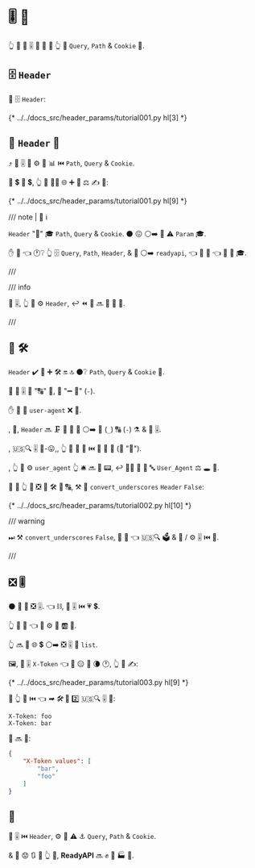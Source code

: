 # 🎚 🔢

👆 💪 🔬 🎚 🔢 🎏 🌌 👆 🔬 `Query`, `Path` &amp; `Cookie` 🔢.

## 🗄 `Header`

🥇 🗄 `Header`:

{* ../../docs_src/header_params/tutorial001.py hl[3] *}

## 📣 `Header` 🔢

⤴️ 📣 🎚 🔢 ⚙️ 🎏 📊 ⏮️ `Path`, `Query` &amp; `Cookie`.

🥇 💲 🔢 💲, 👆 💪 🚶‍♀️ 🌐 ➕ 🔬 ⚖️ ✍ 🔢:

{* ../../docs_src/header_params/tutorial001.py hl[9] *}

/// note | 📡 ℹ

`Header` "👭" 🎓 `Path`, `Query` &amp; `Cookie`. ⚫️ 😖 ⚪️➡️ 🎏 ⚠ `Param` 🎓.

✋️ 💭 👈 🕐❔ 👆 🗄 `Query`, `Path`, `Header`, &amp; 🎏 ⚪️➡️ `readyapi`, 👈 🤙 🔢 👈 📨 🎁 🎓.

///

/// info

📣 🎚, 👆 💪 ⚙️ `Header`, ↩️ ⏪ 🔢 🔜 🔬 🔢 🔢.

///

## 🏧 🛠️

`Header` ✔️ 🐥 ➕ 🛠️ 🔛 🔝 ⚫️❔ `Path`, `Query` &amp; `Cookie` 🚚.

🌅 🐩 🎚 🎏 "🔠" 🦹, 💭 "➖ 🔣" (`-`).

✋️ 🔢 💖 `user-agent` ❌ 🐍.

, 🔢, `Header` 🔜 🗜 🔢 📛 🦹 ⚪️➡️ 🎦 (`_`) 🔠 (`-`) ⚗ &amp; 📄 🎚.

, 🇺🇸🔍 🎚 💼-😛,, 👆 💪 📣 👫 ⏮️ 🐩 🐍 👗 (💭 "🔡").

, 👆 💪 ⚙️ `user_agent` 👆 🛎 🔜 🐍 📟, ↩️ 💆‍♂ 🎯 🥇 🔤 `User_Agent` ⚖️ 🕳 🎏.

🚥 🤔 👆 💪 ❎ 🏧 🛠️ 🎦 🔠, ⚒ 🔢 `convert_underscores` `Header` `False`:

{* ../../docs_src/header_params/tutorial002.py hl[10] *}

/// warning

⏭ ⚒ `convert_underscores` `False`, 🐻 🤯 👈 🇺🇸🔍 🗳 &amp; 💽 / ⚙️ 🎚 ⏮️ 🎦.

///

## ❎ 🎚

⚫️ 💪 📨 ❎ 🎚. 👈 ⛓, 🎏 🎚 ⏮️ 💗 💲.

👆 💪 🔬 👈 💼 ⚙️ 📇 🆎 📄.

👆 🔜 📨 🌐 💲 ⚪️➡️ ❎ 🎚 🐍 `list`.

🖼, 📣 🎚 `X-Token` 👈 💪 😑 🌅 🌘 🕐, 👆 💪 ✍:

{* ../../docs_src/header_params/tutorial003.py hl[9] *}

🚥 👆 🔗 ⏮️ 👈 *➡ 🛠️* 📨 2️⃣ 🇺🇸🔍 🎚 💖:

```
X-Token: foo
X-Token: bar
```

📨 🔜 💖:

```JSON
{
    "X-Token values": [
        "bar",
        "foo"
    ]
}
```

## 🌃

📣 🎚 ⏮️ `Header`, ⚙️ 🎏 ⚠ ⚓ `Query`, `Path` &amp; `Cookie`.

&amp; 🚫 😟 🔃 🎦 👆 🔢, **ReadyAPI** 🔜 ✊ 💅 🏭 👫.
